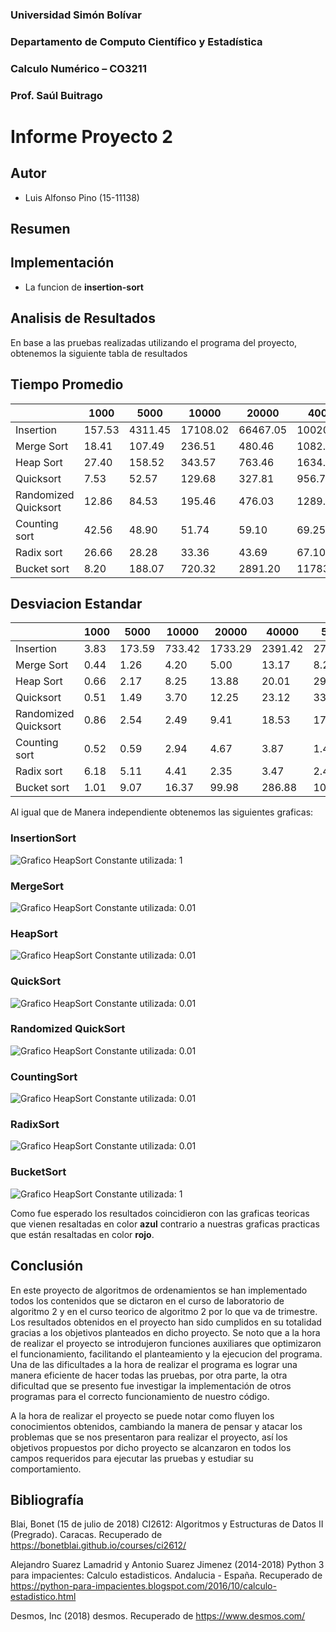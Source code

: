 ### Universidad Simón Bolívar
### Departamento de Computo Científico y Estadística
### Calculo Numérico – CO3211
### Prof. Saúl Buitrago

# Informe Proyecto 2 

## Autor
* Luis Alfonso Pino (15-11138) 

## Resumen


## Implementación

* La funcion de **insertion-sort** 


## Analisis de Resultados

En base a las pruebas realizadas utilizando el programa del proyecto, obtenemos la siguiente tabla de resultados

## Tiempo Promedio 

|                       |  1000  |  5000   | 10000    | 20000    | 40000   | 50000   | 80000   |
|-----------------------|--------|---------|----------|----------|---------|---------|---------|
| Insertion            	|157.53|4311.45|17108.02|66467.05|100200.99|210792.12|597211.85|
| Merge Sort           	|18.41 |107.49 |236.51  | 480.46 |1082.52|1371.73|2302.83|
| Heap Sort            	| 27.40|158.52 |343.57  |763.46  |1634.32|2038.68|3534.64|       
| Quicksort            	|7.53  |52.57  |129.68  |327.81  |956.71 |1403.79|3201.05|       
| Randomized Quicksort 	|12.86 |84.53  |195.46  |476.03  |1289.75|1806.93|3898.31|       
| Counting sort        	|42.56 | 48.90 |  51.74 | 59.10  |69.25  |91.74|123.41   |        
| Radix sort           	|26.66 |28.28  |33.36   |43.69   |67.10  |77.84 |118.41 |       
| Bucket sort          	|8.20 |188.07 |720.32  |2891.20 |11783.50|18860.94|48419.92|

## Desviacion Estandar 

|                       |  1000 |  5000  | 10000  | 20000   | 40000 | 50000 | 80000 |
|-----------------------|-------|--------|--------|---------|-------|-------|-------|
| Insertion            	| 3.83|173.59|733.42|1733.29|2391.42|27125.79|53776.76|
| Merge Sort           	|0.44 |1.26  |4.20  |5.00   |13.17|8.29 |17.40|
| Heap Sort            	|0.66 |2.17  |8.25  |13.88  |20.01|29.82|20.86|
| Quicksort            	|0.51 |1.49  |3.70  |12.25  |23.12|33.95|55.12|
| Randomized Quicksort 	|0.86 |2.54  |2.49  |  9.41 |18.53|17.73|53.29|
| Counting sort        	|0.52 |0.59  |2.94  |4.67   | 3.87 |  1.49     | 1.89      |
| Radix sort           	|6.18 |5.11  |4.41  |2.35   |3.47 |2.41 |7.13 |
| Bucket sort          	|1.01 |9.07  |16.37 |99.98  |286.88|1071.34|1552.63|

Al igual que de Manera independiente obtenemos las siguientes graficas:

### InsertionSort
![Grafico HeapSort ](./graficos/Insertionsort.png)
Constante utilizada: 1

### MergeSort
![Grafico HeapSort ](./graficos/Mergesort.png)
Constante utilizada: 0.01

### HeapSort
![Grafico HeapSort ](./graficos/Heapsort.png)
Constante utilizada: 0.01

### QuickSort
![Grafico HeapSort ](./graficos/Quicksort.png)
Constante utilizada: 0.01

### Randomized QuickSort
![Grafico HeapSort ](./graficos/Randomized_Quicksort.png)
Constante utilizada: 0.01

### CountingSort
![Grafico HeapSort ](./graficos/Countingsort.png)
Constante utilizada: 0.01

### RadixSort
![Grafico HeapSort ](./graficos/Radixsort.png)
Constante utilizada: 0.01

### BucketSort
![Grafico HeapSort ](./graficos/Bucketsort.png)
Constante utilizada: 1

Como fue esperado los resultados coincidieron con las graficas teoricas que vienen resaltadas en color **azul** contrario a nuestras graficas practicas que están resaltadas en color **rojo**.

## Conclusión 

En este proyecto de algoritmos de ordenamientos se han implementado todos los contenidos que se dictaron en el curso de laboratorio de algoritmo 2 y en el curso teorico de algoritmo 2 por lo que va de trimestre. Los resultados obtenidos en el proyecto han sido cumplidos en su totalidad gracias a los objetivos planteados en dicho proyecto. Se noto que a la hora de realizar el proyecto se introdujeron funciones auxiliares que optimizaron el funcionamiento, facilitando el planteamiento y la ejecucion del programa. Una de las dificultades a la hora de realizar el programa es lograr una manera eficiente de hacer todas las pruebas, por otra parte, la otra dificultad que se presento fue investigar la implementación de otros programas para el correcto funcionamiento de nuestro código.

A la hora de realizar el proyecto se puede notar como fluyen los conocimientos obtenidos, cambiando la manera de pensar y atacar los problemas que se nos presentaron para realizar el proyecto, así los objetivos propuestos por dicho proyecto se alcanzaron en todos los campos requeridos para ejecutar las pruebas y estudiar su comportamiento.

## Bibliografía 

Blai, Bonet (15 de julio de 2018) CI2612: Algoritmos y Estructuras de Datos II (Pregrado). Caracas. Recuperado de https://bonetblai.github.io/courses/ci2612/

Alejandro Suarez Lamadrid y Antonio Suarez Jimenez (2014-2018) Python 3 para impacientes: Calculo estadisticos. Andalucia - España. Recuperado de https://python-para-impacientes.blogspot.com/2016/10/calculo-estadistico.html

Desmos, Inc (2018) desmos. Recuperado de https://www.desmos.com/
